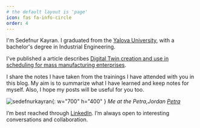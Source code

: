 ```yaml
---
# the default layout is 'page'
icon: fas fa-info-circle
order: 4
---
```


I'm Sedefnur Kayran. I graduated from the [Yalova University](https://www.yalova.edu.tr/), with a bachelor's degree in Industrial Engineering.

I've published a article describes [Digital Twin creation and use in scheduling for mass manufacturing enterprises](https://dergipark.org.tr/tr/pub/jeps/issue/70655/1068970).

I share the notes I have taken from the trainings I have attended with you in this blog. My aim is to summarize what I have learned and keep notes for myself. Also, I hope my posts will be useful for you too.

 ![sedefnurkayran](/assets/img/personal/sedefnurkayran.png){: w="700" h="400" }
 _Me at the Petra,Jordan [Petra](https://tr.wikipedia.org/wiki/Petra)_ 
<!-- (/assets/img/personal/sedef_petra.jpeg)  -->

 <!-- <img src="~/assets/img/personal/sedef_petra.jpeg"> -->


I’m best reached through [LinkedIn](https://www.linkedin.com/in/sedefnurkayran/). I’m always open to interesting conversations and collaboration. 
<!-- (https://www.linkedin.com/in/sedefnurkayran/) 
(https://www.yalova.edu.tr/)
(https://dergipark.org.tr/tr/pub/jeps/issue/70655/1068970)
-->
